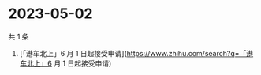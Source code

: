 # 2023-05-02

共 1 条

<!-- BEGIN -->
<!-- 最后更新时间 Tue May 02 2023 04:07:46 GMT+0800 (China Standard Time) -->

1. [「港车北上」6 月 1
   日起接受申请](https://www.zhihu.com/search?q=「港车北上」6 月 1 日起接受申请)

<!-- END -->
